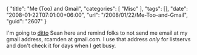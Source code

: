 {
	"title": "Me (Too) and Gmail",
	"categories": [
		"Misc"
	],
	"tags": [],
	"date": "2008-01-22T07:01:00+06:00",
	"url": "/2008/01/22/Me-Too-and-Gmail",
	"guid": "2607"
}

I'm going to <a href="http://corfield.org/blog/index.cfm/do/blog.entry/entry/Me_and_Gmail">ditto</a> Sean here and remind folks to not send me email at my gmail address, rcamden at gmail.com. I use that address <i>only</i> for listservs and don't check it for days when I get busy.
